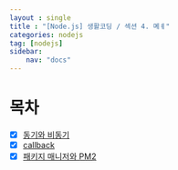 ```yaml
---
layout : single
title : "[Node.js] 생활코딩 / 섹션 4. 몌ㅖ"
categories: nodejs
tag: [nodejs]
sidebar:
    nav: "docs"
---
```


# 목차

- [x] [동기와 비동기](#동기와-비동기)
- [x] [callback](#callback)
- [x] [패키지 매니저와 PM2](#패키지-매니저와-pm2)
